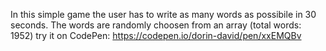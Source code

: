In this simple game the user has to write as many words as possibile in 30 seconds. The words are randomly choosen from an array (total words: 1952)
try it on CodePen: <https://codepen.io/dorin-david/pen/xxEMQBv>
